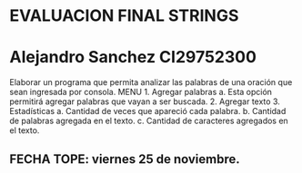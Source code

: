 # EVALUACION FINAL STRINGS

# Alejandro Sanchez CI29752300

Elaborar un programa que permita analizar las palabras de una oración que sean ingresada por consola.
MENU 1. Agregar palabras
a. Esta opción permitirá agregar palabras que vayan a ser buscada. 2. Agregar texto 3. Estadísticas
a. Cantidad de veces que apareció cada palabra.
b. Cantidad de palabras agregada en el texto.
c. Cantidad de caracteres agregados en el texto.

## FECHA TOPE: viernes 25 de noviembre.
